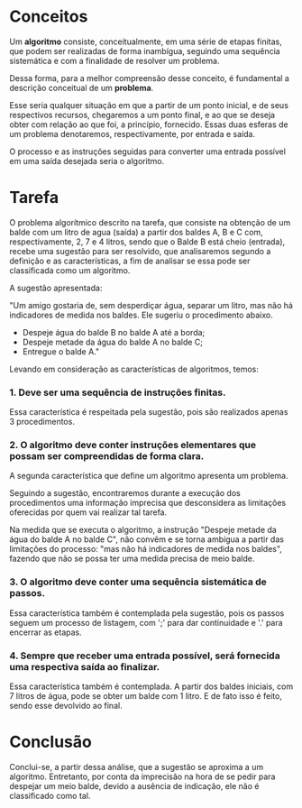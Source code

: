 # Conceitos

Um **algoritmo** consiste, conceitualmente, em uma série de etapas finitas, que podem ser realizadas de forma inambígua,
seguindo uma sequência sistemática e com a finalidade de resolver um problema.

Dessa forma, para a melhor compreensão desse conceito, é fundamental a descrição conceitual de um **problema**. 

Esse seria qualquer situação em que a partir de um ponto inicial, e de seus respectivos recursos, chegaremos a um ponto final,
e ao que se deseja obter com relação ao que foi, a princípio, fornecido. Essas duas esferas de um problema denotaremos,
respectivamente, por entrada e saída.

O processo e as instruções seguidas para converter uma entrada possível em uma saída desejada seria o algoritmo.

# Tarefa

O problema algorítmico descrito na tarefa, que consiste na obtenção de um balde com um litro de agua (saída)
a partir dos baldes A, B e C com, respectivamente, 2, 7 e 4 litros, sendo que o Balde B está cheio (entrada),
recebe uma sugestão para ser resolvido, que analisaremos segundo a definição e as características, a fim de analisar se essa pode ser classificada como um algoritmo.

A sugestão apresentada:

"Um amigo gostaria de, sem desperdiçar água, separar um litro, mas não há indicadores de medida nos baldes.
Ele sugeriu o procedimento abaixo.

* Despeje água do balde B no balde A até a borda;
* Despeje metade da água do balde A no balde C;
* Entregue o balde A."

Levando em consideração as características de algoritmos, temos:

### 1. Deve ser uma sequência de instruções finitas.

Essa característica é respeitada pela sugestão, pois são realizados apenas 3 procedimentos.

### 2. O algoritmo deve conter instruções elementares que possam ser compreendidas de forma clara.

A segunda característica que define um algoritmo apresenta um problema.

Seguindo a sugestão, encontraremos durante a execução dos procedimentos uma informação imprecisa
que desconsidera as limitações oferecidas por quem vai realizar tal tarefa.

Na medida que se executa o algoritmo, a instrução "Despeje metade da água do balde A no balde C",
não convêm e se torna ambígua a partir das limitações do processo: "mas não há indicadores de medida nos baldes",
fazendo que não se possa ter uma medida precisa de meio balde.

### 3. O algoritmo deve conter uma sequência sistemática de passos.

Essa característica também é contemplada pela sugestão, pois os passos seguem um processo de listagem,
com ';' para dar continuidade e '.' para encerrar as etapas.

### 4. Sempre que receber uma entrada possível, será fornecida uma respectiva saída ao finalizar.

Essa característica também é contemplada. A partir dos baldes iniciais, com 7 litros de água, pode se obter um balde com 1 litro. E de fato isso é feito, sendo esse devolvido ao final.

# Conclusão
Conclui-se, a partir dessa análise, que a sugestão se aproxima a um algoritmo. 
Entretanto, por conta da imprecisão na hora de se pedir para despejar um meio balde, devido a ausência de indicação, ele não é classificado como tal.
